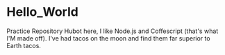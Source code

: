 # Hello_World
Practice Repository
Hubot here, I like Node.js and Coffescript (that's what I'M made off).
I've had tacos on the moon and find them far superior to Earth tacos.
